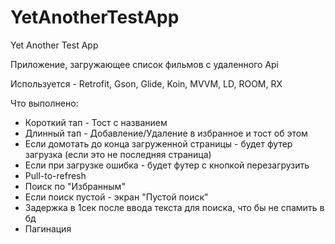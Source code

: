 # YetAnotherTestApp
Yet Another Test App

Приложение, загружающее список фильмов с удаленного Api

Используется - Retrofit, Gson, Glide, Koin, MVVM, LD, ROOM, RX

Что выполнено:
* Короткий тап - Тост с названием
* Длинный тап - Добавление/Удаление в избранное и тост об этом
* Если домотать до конца загруженной страницы - будет футер загрузка (если это не последняя страница)
* Если при загрузке ошибка - будет футер с кнопкой перезагрузить
* Pull-to-refresh
* Поиск по "Избранным"
* Если поиск пустой - экран "Пустой поиск"
* Задержка в 1сек после ввода текста для поиска, что бы не спамить в бд
* Пагинация
